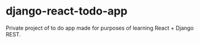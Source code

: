 # django-react-todo-app

Private project of to do app made for purposes of learning React + Django REST.
